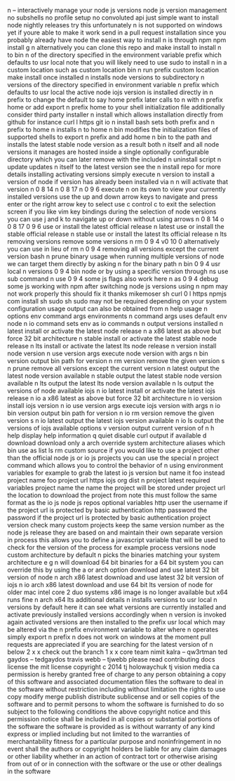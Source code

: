 n – interactively manage your node js versions node js version management no subshells no profile setup no convoluted api just simple want to install node nightly releases try this unfortunately n is not supported on windows yet if youre able to make it work send in a pull request installation since you probably already have node the easiest way to install n is through npm npm install g n alternatively you can clone this repo and make install to install n to bin n of the directory specified in the environment variable prefix which defaults to usr local note that you will likely need to use sudo to install n in a custom location such as custom location bin n run prefix custom location make install once installed n installs node versions to subdirectory n versions of the directory specified in environment variable n prefix which defaults to usr local the active node iojs version is installed directly in n prefix to change the default to say home prefix later calls to n with n prefix home or add export n prefix home to your shell initialization file additionally consider third party installer n install which allows installation directly from github for instance curl l https git io n install bash sets both prefix and n prefix to home n installs n to home n bin modifies the initialization files of supported shells to export n prefix and add home n bin to the path and installs the latest stable node version as a result both n itself and all node versions it manages are hosted inside a single optionally configurable directory which you can later remove with the included n uninstall script n update updates n itself to the latest version see the n install repo for more details installing activating versions simply execute n version to install a version of node if version has already been installed via n n will activate that version n 0 8 14 n 0 8 17 n 0 9 6 execute n on its own to view your currently installed versions use the up and down arrow keys to navigate and press enter or the right arrow key to select use c control c to exit the selection screen if you like vim key bindings during the selection of node versions you can use j and k to navigate up or down without using arrows n 0 8 14 ο 0 8 17 0 9 6 use or install the latest official release n latest use or install the stable official release n stable use or install the latest lts official release n lts removing versions remove some versions n rm 0 9 4 v0 10 0 alternatively you can use in lieu of rm n 0 9 4 removing all versions except the current version bash n prune binary usage when running multiple versions of node we can target them directly by asking n for the binary path n bin 0 9 4 usr local n versions 0 9 4 bin node or by using a specific version through ns use sub command n use 0 9 4 some js flags also work here n as 0 9 4 debug some js working with npm after switching node js versions using n npm may not work properly this should fix it thanks mikemoser sh curl 0 l https npmjs com install sh sudo sh sudo may not be required depending on your system configuration usage output can also be obtained from n help usage n options env command args environments n command args uses default env node n io command sets env as io commands n output versions installed n latest install or activate the latest node release n a x86 latest as above but force 32 bit architecture n stable install or activate the latest stable node release n lts install or activate the latest lts node release n version install node version n use version args execute node version with args n bin version output bin path for version n rm version remove the given version s n prune remove all versions except the current version n latest output the latest node version available n stable output the latest stable node version available n lts output the latest lts node version available n ls output the versions of node available iojs n io latest install or activate the latest iojs release n io a x86 latest as above but force 32 bit architecture n io version install iojs version n io use version args execute iojs version with args n io bin version output bin path for version n io rm version remove the given version s n io latest output the latest iojs version available n io ls output the versions of iojs available options v version output current version of n h help display help information q quiet disable curl output if available d download download only a arch override system architecture aliases which bin use as list ls rm custom source if you would like to use a project other than the official node js or io js projects you can use the special n project command which allows you to control the behavior of n using environment variables for example to grab the latest io js version but name it foo instead project name foo project url https iojs org dist n project latest required variables project name the name the project will be stored under project url the location to download the project from note this must follow the same format as the io js node js repos optional variables http user the username if the project url is protected by basic authentication http password the password if the project url is protected by basic authentication project version check many custom projects keep the same version number as the node js release they are based on and maintain their own separate version in process this allows you to define a javascript variable that will be used to check for the version of the process for example process versions node custom architecture by default n picks the binaries matching your system architecture e g n will download 64 bit binaries for a 64 bit system you can override this by using the a or arch option download and use latest 32 bit version of node n arch x86 latest download and use latest 32 bit version of iojs n io arch x86 latest download and use 64 bit lts version of node for older mac intel core 2 duo systems x86 image is no longer available but x64 runs fine n arch x64 lts additional details n installs versions to usr local n versions by default here it can see what versions are currently installed and activate previously installed versions accordingly when n version is invoked again activated versions are then installed to the prefix usr local which may be altered via the n prefix environment variable to alter where n operates simply export n prefix n does not work on windows at the moment pull requests are appreciated if you are searching for the latest version of n below 2 x x check out the branch 1 x x core team nimit kalra – qw3rtman ted gaydos – tedgaydos travis webb – tjwebb please read contributing docs license the mit license copyright c 2014 tj holowaychuk tj vision media ca permission is hereby granted free of charge to any person obtaining a copy of this software and associated documentation files the software to deal in the software without restriction including without limitation the rights to use copy modify merge publish distribute sublicense and or sell copies of the software and to permit persons to whom the software is furnished to do so subject to the following conditions the above copyright notice and this permission notice shall be included in all copies or substantial portions of the software the software is provided as is without warranty of any kind express or implied including but not limited to the warranties of merchantability fitness for a particular purpose and noninfringement in no event shall the authors or copyright holders be liable for any claim damages or other liability whether in an action of contract tort or otherwise arising from out of or in connection with the software or the use or other dealings in the software